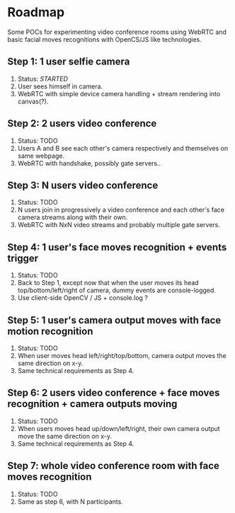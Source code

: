 # Roadmap

Some POCs for experimenting video conference rooms using WebRTC and basic facial moves recognitions with OpenCS/JS like technologies. 

## Step 1: 1 user selfie camera
1. Status: *STARTED*
1. User sees himself in camera.
1. WebRTC with simple device camera handling + stream rendering into canvas(?).

## Step 2: 2 users video conference
1. Status: TODO
1. Users A and B see each other's camera respectively and themselves on same webpage.
1. WebRTC with handshake, possibly gate servers..

## Step 3: N users video conference
1. Status: TODO
1. N users join in progressively a video conference and each other's face camera streams along with their own.
1. WebRTC with NxN video streams and probably multiple gate servers.

## Step 4: 1 user's face moves recognition + events trigger
1. Status: TODO
1. Back to Step 1, except now that when the user moves its head top/bottom/left/right of camera, dummy events are console-logged. 
1. Use client-side OpenCV / JS + console.log ?

## Step 5: 1 user's camera output moves with face motion recognition
1. Status: TODO
1. When user moves head left/right/top/bottom, camera output moves the same direction on x-y.
1. Same technical requirements as Step 4.

## Step 6: 2 users video conference + face moves recognition + camera outputs moving
1. Status: TODO
1. When users moves head up/down/left/right, their own camera output move the same direction on x-y.
1. Same technical requirements as Step 4.

## Step 7: whole video conference room with face moves recognition
1. Status: TODO
1. Same as step 6, with N participants. 

